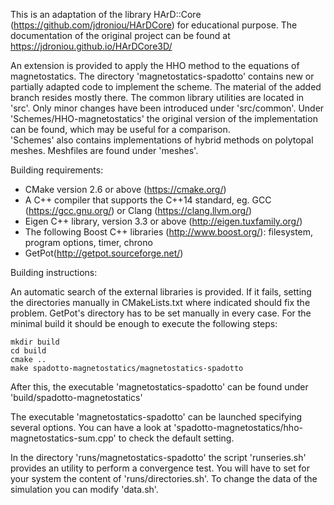 This is an adaptation of the library HArD::Core (https://github.com/jdroniou/HArDCore) for educational purpose. 
The documentation of the original project can be found at https://jdroniou.github.io/HArDCore3D/

An extension is provided to apply the HHO method to the equations of magnetostatics. The directory 'magnetostatics-spadotto' contains
new or partially adapted code to implement the scheme. The material of the added branch resides mostly there.
The common library utilities are located in 'src'. Only minor changes have been introduced under 'src/common'.
Under 'Schemes/HHO-magnetostatics' the original version of the implementation can be found, which may be useful for a comparison.   
'Schemes' also contains implementations of hybrid methods on polytopal meshes. 
Meshfiles are found under 'meshes'.

Building requirements:

* CMake version 2.6 or above (https://cmake.org/)
* A C++ compiler that supports the C++14 standard, eg. GCC (https://gcc.gnu.org/) or Clang (https://clang.llvm.org/)
* Eigen C++ library, version 3.3 or above (http://eigen.tuxfamily.org/)
* The following Boost C++ libraries (http://www.boost.org/): filesystem, program options, timer, chrono
* GetPot(http://getpot.sourceforge.net/)

Building instructions: 

An automatic search of the external libraries is provided. 
If it fails,  setting the directories manually in CMakeLists.txt where indicated should fix the problem. 
GetPot's directory has to be set manually in every case.
For the minimal build it should be enough to execute the following steps:

```
mkdir build
cd build
cmake ..
make spadotto-magnetostatics/magnetostatics-spadotto
```
 
After this, the executable 'magnetostatics-spadotto' can be found under 'build/spadotto-magnetostatics' 

The executable 'magnetostatics-spadotto' can be launched specifying several options. You can have a look at 
'spadotto-magnetostatics/hho-magnetostatics-sum.cpp' to check the default setting.  

In the directory 'runs/magnetostatics-spadotto' the script 'runseries.sh' provides an utility to perform a convergence test. 
You will have to set for your system the content of 'runs/directories.sh'. To change the data of the simulation you can modify 'data.sh'.


